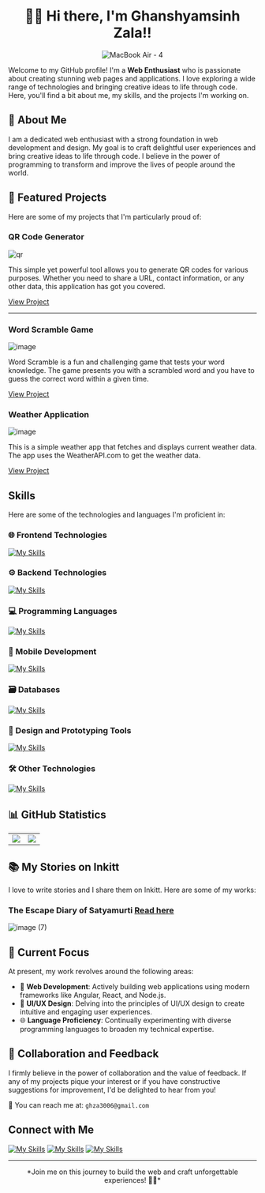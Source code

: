 <div align="center">

# 👋🏼 Hi there, I'm Ghanshyamsinh Zala!!

</div>

<div align="center">
    
![MacBook Air - 4](https://github.com/GZ30eee/GZ30eee/assets/130747789/411dad3e-63c1-4701-9950-7fb5ca9f8118)
</div>

Welcome to my GitHub profile! I'm a **Web Enthusiast** who is passionate about creating stunning web pages and applications. I love exploring a wide range of technologies and bringing creative ideas to life through code. Here, you'll find a bit about me, my skills, and the projects I'm working on.

## 🚀 About Me

I am a dedicated web enthusiast with a strong foundation in web development and design. My goal is to craft delightful user experiences and bring creative ideas to life through code. I believe in the power of programming to transform and improve the lives of people around the world.

## 🌟 Featured Projects

Here are some of my projects that I'm particularly proud of:

### QR Code Generator

![qr](https://github.com/GZ30eee/GZ30eee/assets/130747789/675068e2-8631-4721-b6c8-90e190923378)


This simple yet powerful tool allows you to generate QR codes for various purposes. Whether you need to share a URL, contact information, or any other data, this application has got you covered.

[View Project](https://gz30eee.github.io/QR-Code-Generator/)

---

### Word Scramble Game

![image](https://github.com/GZ30eee/GZ30eee/assets/130747789/f3e16061-e8ca-45d3-8d80-83c10ba0abc9)

Word Scramble is a fun and challenging game that tests your word knowledge. The game presents you with a scrambled word and you have to guess the correct word within a given time.

[View Project](https://gz30eee.github.io/Word-Scramble-Game/)

### Weather Application

![image](https://github.com/GZ30eee/GZ30eee/assets/130747789/5be35d47-d673-4a00-b32f-fe9514d21d96)

This is a simple weather app that fetches and displays current weather data. The app uses the WeatherAPI.com to get the weather data.

[View Project](https://gz30eee.github.io/weather-app/)


## Skills

Here are some of the technologies and languages I'm proficient in:

### 🌐 Frontend Technologies
[![My Skills](https://skillicons.dev/icons?i=html,css,sass,js,angular,react,svg&theme=light)](https://skillicons.dev)

### ⚙️ Backend Technologies
[![My Skills](https://skillicons.dev/icons?i=nodejs,java,python,express&theme=light)](https://skillicons.dev)

### 💻 Programming Languages
[![My Skills](https://skillicons.dev/icons?i=c,cs,cpp,dart,python,ts&theme=light)](https://skillicons.dev)

### 📱 Mobile Development
[![My Skills](https://skillicons.dev/icons?i=androidstudio,flutter&theme=light)](https://skillicons.dev)

### 🗃️ Databases
[![My Skills](https://skillicons.dev/icons?i=mongodb&theme=light)](https://skillicons.dev)

### 🎨 Design and Prototyping Tools
[![My Skills](https://skillicons.dev/icons?i=figma&theme=light)](https://skillicons.dev)

### 🛠️ Other Technologies
[![My Skills](https://skillicons.dev/icons?i=tailwind,powershell,bootstrap&theme=light)](https://skillicons.dev)

## 📊 GitHub Statistics

<table>
  <tr>
    <td align="center" valign="middle">
      <img src="https://github-readme-stats.vercel.app/api/?username=GZ30eee&count_private=true&theme=tokyonight&showicons=true" />
    </td>
    <td align="center" valign="middle">
      <img src="https://github-readme-stats.vercel.app/api/top-langs/?username=GZ30eee&langs_count=5&theme=tokyonight" />
    </td>
  </tr>
</table>

## 📚 My Stories on Inkitt

I love to write stories and I share them on Inkitt. Here are some of my works:

### The Escape Diary of Satyamurti [Read here](https://www.inkitt.com/stories/scifi/1184176)

![image (7)](https://github.com/GZ30eee/GZ30eee/assets/130747789/d27607a0-7b4f-485f-9b9d-deb375b26351)

## 🎯 Current Focus

At present, my work revolves around the following areas:

- 🚀 **Web Development**: Actively building web applications using modern frameworks like Angular, React, and Node.js.
- 🎨 **UI/UX Design**: Delving into the principles of UI/UX design to create intuitive and engaging user experiences.
- 🌐 **Language Proficiency**: Continually experimenting with diverse programming languages to broaden my technical expertise.

## 🤝 Collaboration and Feedback

I firmly believe in the power of collaboration and the value of feedback. If any of my projects pique your interest or if you have constructive suggestions for improvement, I'd be delighted to hear from you!

📧 You can reach me at: `ghza3006@gmail.com`

## Connect with Me
[![My Skills](https://skillicons.dev/icons?i=linkedin&theme=light)](https://www.linkedin.com/in/ghanshyamsinh-zala-1a1b9924b/)
[![My Skills](https://skillicons.dev/icons?i=instagram&theme=light)](https://www.instagram.com/ghanshyamsinh_zala__/)
[![My Skills](https://skillicons.dev/icons?i=figma&theme=light)](https://www.figma.com/@GZee)

---

<div align="center">
*Join me on this journey to build the web and craft unforgettable experiences! 🚀✨*
</div>
